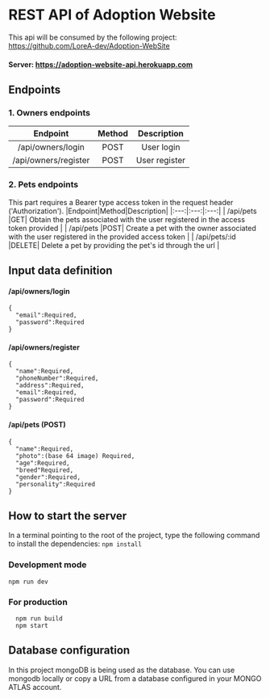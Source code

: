 # REST API of Adoption Website
  This api will be consumed by the following project: https://github.com/LoreA-dev/Adoption-WebSite
  #### Server: https://adoption-website-api.herokuapp.com

## Endpoints

### 1. Owners endpoints

|Endpoint|Method|Description|
|:---:|:---:|:---:|
| /api/owners/login |POST| User login |
| /api/owners/register |POST| User register | 

  
### 2. Pets endpoints
  This part requires a Bearer type access token in the request header ('Authorization').
|Endpoint|Method|Description|
|:---:|:---:|:---:|
| /api/pets |GET| Obtain the pets associated with the user registered in the access token provided |
| /api/pets |POST| Create a pet with the owner associated with the user registered in the provided access token |
| /api/pets/:id |DELETE| Delete a pet by providing the pet's id through the url |

## Input data definition

  #### /api/owners/login
  ```
  {
    "email":Required,
    "password":Required
  }
  ```
  
  #### /api/owners/register
  ```
  {
    "name":Required,
    "phoneNumber":Required,
    "address":Required,
    "email":Required,
    "password":Required
  }
  ```
  
  #### /api/pets (POST)
  ```
  {
    "name":Required,
    "photo":(base 64 image) Required,
    "age":Required,
    "breed"Required,
    "gender":Required,
    "personality":Required
  }
  ```
  
## How to start the server
  In a terminal pointing to the root of the project, type the following command to install the dependencies: `npm install`
  
### Development mode
  
  `npm run dev`
  

### For production
  ```
    npm run build
    npm start
  ```
 
## Database configuration

  In this project mongoDB is being used as the database. You can use mongodb locally or copy a URL from a database configured in your MONGO ATLAS account.
